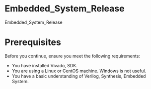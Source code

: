 # Embedded_System_Release
Embedded_System_Release

# Prerequisites
Before you continue, ensure you meet the following requirements:
* You have installed Vivado, SDK.
* You are using a Linux or CentOS machine. Windows is not useful.
* You have a basic understanding of Verilog, Synthesis, Embedded System.
